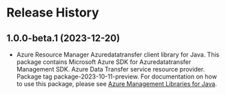 # Release History

## 1.0.0-beta.1 (2023-12-20)

- Azure Resource Manager Azuredatatransfer client library for Java. This package contains Microsoft Azure SDK for Azuredatatransfer Management SDK. Azure Data Transfer service resource provider. Package tag package-2023-10-11-preview. For documentation on how to use this package, please see [Azure Management Libraries for Java](https://aka.ms/azsdk/java/mgmt).
